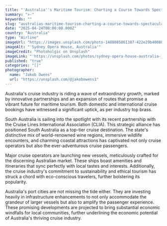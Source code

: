 ```yaml
---
title: "'Australia''s Maritime Tourism: Charting a Course Towards Spectacular Growth'"
summary: ">-"
keywords: ""
slug: "australias-maritime-tourism-charting-a-course-towards-spectacular-growth"
date: "2025-04-24T00:00:00.000Z"
country: "Australia"
type: "Airline"
imageUrl: "https://images.unsplash.com/photo-1488085061387-422e29b40080?q=80&w=2031&auto=format&fit=crop&ixlib=rb-4.0.3&ixid=M3wxMjA3fDB8MHxwaG90by1wYWdlfHx8fGVufDB8fHx8fA%3D%3D"
imageAlt: "'Sydney Opera House, Australia'"
imageCredit: "Photoholgic on Unsplash"
imageLink: "'https://unsplash.com/photos/sydney-opera-house-australia-jK9dT34TfuI'"
published: "true"
categories: "[]"
photographer:
  name: "Jakob Owens"
  url: "https://unsplash.com/@jakobowens1"
---
```






Australia's cruise industry is riding a wave of extraordinary growth, marked by innovative partnerships and an expansion of routes that promise a vibrant future for maritime tourism. Both domestic and international cruise bookings have witnessed a significant uptick, as per industry top brass.

South Australia is sailing into the spotlight with its recent partnership with the Cruise Lines International Association (CLIA). This strategic alliance has positioned South Australia as a top-tier cruise destination. The state's distinctive mix of world-renowned wine regions, immersive wildlife encounters, and charming coastal attractions has captivated not only cruise operators but also the ever-adventurous cruise passengers.

Major cruise operators are launching new vessels, meticulously crafted for the discerning Australian market. These ships boast amenities and itineraries that sync perfectly with local tastes and interests. Additionally, the cruise industry's commitment to sustainability and ethical tourism has struck a chord with eco-conscious travelers, further bolstering its popularity.

Australia's port cities are not missing the tide either. They are investing heavily in infrastructure enhancements to not only accommodate the grandeur of larger vessels but also to amplify the passenger experience. These promising developments are projected to bring substantial economic windfalls for local communities, further underlining the economic potential of Australia's thriving cruise industry.
